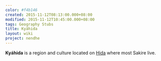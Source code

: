 ```yaml
---
color: #f4b146
created: 2015-11-12T08:13:00.000+08:00
modified: 2015-11-12T10:45:00.000+08:00
tags: Geography Stubs
title: Kyáhida
layout: wiki
project: nendhe
---
```


**Kyáhida** is a region and culture located on [Hida](/content/kyahida_wiki/wiki/Hida) where most Sakire live.
